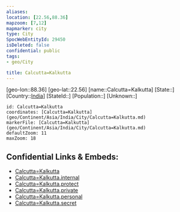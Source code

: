 ```yaml
---
aliases: 
location: [22.56,88.36]
mapzoom: [7,12] 
mapmarker: city 
type: City
SpocWebEntityId: 29450
isDeleted: false
confidential: public
tags:
- geo/City

title: Calcutta=Kalkutta
---
```


[geo-lon::88.36]
[geo-lat::22.56]
[name::Calcutta=Kalkutta]
[State::]
[Country::[India](geo/Continent/Asia/India.md)]
[StateId::]
[Population::]
[Unknown::]


```leaflet
id: Calcutta=Kalkutta
coordinates: [Calcutta=Kalkutta](geo/Continent/Asia/India/City/Calcutta=Kalkutta.md)
markerFile: [Calcutta=Kalkutta](geo/Continent/Asia/India/City/Calcutta=Kalkutta.md)
defaultZoom: 11 
maxZoom: 18
```


## Confidential Links & Embeds: 
- [Calcutta=Kalkutta](../../../../../../_public/geo/Continent/Asia/India/City/Calcutta=Kalkutta.md) 
- [Calcutta=Kalkutta.internal](../../../../../../_internal/geo/Continent/Asia/India/City/Calcutta=Kalkutta.internal.md) 
- [Calcutta=Kalkutta.protect](../../../../../../_protect/geo/Continent/Asia/India/City/Calcutta=Kalkutta.protect.md) 
- [Calcutta=Kalkutta.private](../../../../../../_private/geo/Continent/Asia/India/City/Calcutta=Kalkutta.private.md) 
- [Calcutta=Kalkutta.personal](../../../../../../_personal/geo/Continent/Asia/India/City/Calcutta=Kalkutta.personal.md) 
- [Calcutta=Kalkutta.secret](../../../../../../_secret/geo/Continent/Asia/India/City/Calcutta=Kalkutta.secret.md) 
